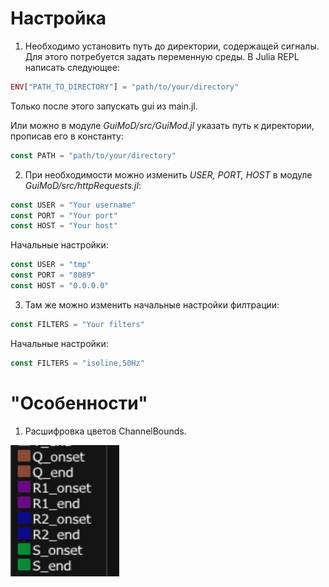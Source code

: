 # Настройка
1. Необходимо установить путь до директории, содержащей сигналы. Для этого потребуется задать переменную среды. В Julia REPL написать следующее:

``` julia
ENV["PATH_TO_DIRECTORY"] = "path/to/your/directory"
```
Только после этого запускать gui из main.jl.

Или можно в модуле *GuiMoD/src/GuiMod.jl* указать путь к директории, прописав его в константу:
``` julia
const PATH = "path/to/your/directory"
```

2. При необходимости можно изменить *USER, PORT, HOST* в модуле *GuiMoD/src/httpRequests.jl*:
``` julia
const USER = "Your username"
const PORT = "Your port"
const HOST = "Your host"
```
Начальные настройки:
``` julia
const USER = "tmp"
const PORT = "8089"
const HOST = "0.0.0.0"
```
3. Там же можно изменить начальные настройки филтрации:
``` julia
const FILTERS = "Your filters"
```
Начальные настройки:
``` julia
const FILTERS = "isoline,50Hz"
```

# "Особенности"

1. Расшифровка цветов ChannelBounds.

![Alt text](screenshots/ColorCoding.png)
